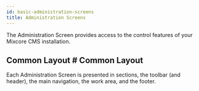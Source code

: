 ```yaml
---
id: basic-administration-screens
title: Administration Screens
---
```

The Administration Screen provides access to the control features of your Mixcore CMS installation.

## Common Layout # Common Layout
Each Administration Screen is presented in sections, the toolbar (and header), the main navigation, the work area, and the footer.